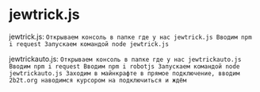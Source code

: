 # jewtrick.js

jewtrick.js: 
	```Открываем консоль в папке где у нас jewtrick.js
	Вводим npm i request
	Запускаем командой node jewtrick.js```

jewtrickauto.js:
	```Открываем консоль в папке где у нас jewtrickauto.js
	Вводим npm i request
	Вводим npm i robotjs
	Запускаем командой node jewtrickauto.js
	Заходим в майнкрафте в прямое подключение, вводим 2b2t.org наводимся курсором на подключиться и ждём```